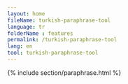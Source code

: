 ```yaml
---
layout: home
fileName: turkish-paraphrase-tool
language: tr
folderName : features
permalink: /turkish-paraphrase-tool
lang: en
tool: turkish-paraphrase-tool
---
```

{% include section/paraphrase.html %}